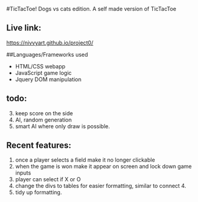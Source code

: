 #TicTacToe! Dogs vs cats edition.
A self made version of TicTacToe

## Live link:
https://nivvyart.github.io/project0/

##Languages/Frameworks used
- HTML/CSS webapp
- JavaScript game logic
- Jquery DOM manipulation



## todo:
3. keep score on the side
4. AI, random generation
6. smart AI where only draw is possible.

## Recent features:
1. once a player selects a field make it no longer clickable
2. when the game is won make it appear on screen and lock down game inputs
5. player can select if X or O
7. change the divs to tables for easier formatting, similar to connect 4.
8. tidy up formatting.
